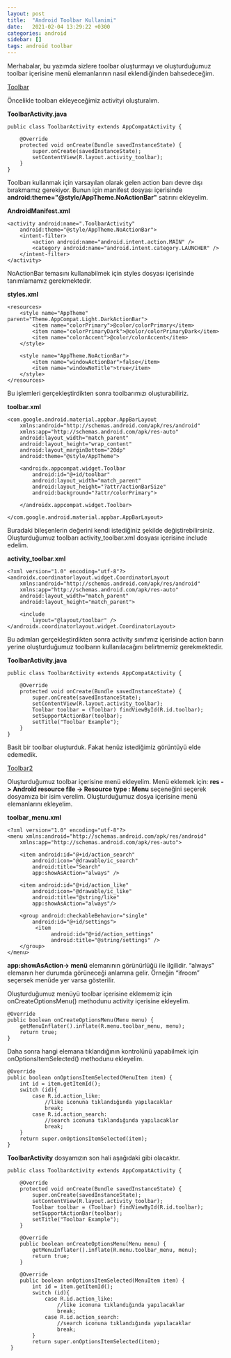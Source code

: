 ```yaml
---
layout: post
title:  "Android Toolbar Kullanimi"
date:   2021-02-04 13:29:22 +0300
categories: android 
sidebar: []
tags: android toolbar
---
```


Merhabalar, bu yazımda sizlere toolbar oluşturmayı ve oluşturduğumuz toolbar içerisine menü elemanlarının nasıl eklendiğinden bahsedeceğim.

[Toolbar]("https://i.ibb.co/2ybn8nS/toolbar1.png")

Öncelikle toolbarı ekleyeceğimiz activityi oluşturalım.

**ToolbarActivity.java**
```
public class ToolbarActivity extends AppCompatActivity {

    @Override
    protected void onCreate(Bundle savedInstanceState) {
        super.onCreate(savedInstanceState);
        setContentView(R.layout.activity_toolbar);
    }
}
```

Toolbarı kullanmak için varsayılan olarak gelen action barı devre dışı bırakmamız gerekiyor. Bunun için manifest dosyası içerisinde **android:theme="@style/AppTheme.NoActionBar"** satırını ekleyelim.

**AndroidManifest.xml**
```
<activity android:name=".ToolbarActivity"
    android:theme="@style/AppTheme.NoActionBar">
    <intent-filter>
        <action android:name="android.intent.action.MAIN" />
        <category android:name="android.intent.category.LAUNCHER" />
    </intent-filter>
</activity>
```

NoActionBar temasını kullanabilmek için styles dosyası içerisinde tanımlamamız gerekmektedir.

**styles.xml**
```
<resources>
    <style name="AppTheme" parent="Theme.AppCompat.Light.DarkActionBar">
        <item name="colorPrimary">@color/colorPrimary</item>
        <item name="colorPrimaryDark">@color/colorPrimaryDark</item>
        <item name="colorAccent">@color/colorAccent</item>
    </style>

    <style name="AppTheme.NoActionBar">
        <item name="windowActionBar">false</item>
        <item name="windowNoTitle">true</item>
    </style>
</resources>
```

Bu işlemleri gerçekleştirdikten sonra toolbarımızı oluşturabiliriz.

**toolbar.xml**

```
<com.google.android.material.appbar.AppBarLayout
    xmlns:android="http://schemas.android.com/apk/res/android"
    xmlns:app="http://schemas.android.com/apk/res-auto"
    android:layout_width="match_parent"
    android:layout_height="wrap_content"
    android:layout_marginBottom="20dp"
    android:theme="@style/AppTheme">

    <androidx.appcompat.widget.Toolbar
        android:id="@+id/toolbar"
        android:layout_width="match_parent"
        android:layout_height="?attr/actionBarSize"
        android:background="?attr/colorPrimary">

    </androidx.appcompat.widget.Toolbar>

</com.google.android.material.appbar.AppBarLayout>
```

Buradaki bileşenlerin değerini kendi istediğiniz şekilde değiştirebilirsiniz. Oluşturduğumuz toolbarı activity_toolbar.xml dosyası içerisine include edelim.

**activity_toolbar.xml**
```
<?xml version="1.0" encoding="utf-8"?>
<androidx.coordinatorlayout.widget.CoordinatorLayout
    xmlns:android="http://schemas.android.com/apk/res/android"
    xmlns:app="http://schemas.android.com/apk/res-auto"
    android:layout_width="match_parent"
    android:layout_height="match_parent">

    <include
        layout="@layout/toolbar" />
</androidx.coordinatorlayout.widget.CoordinatorLayout>
```

Bu adımları gerçekleştirdikten sonra activity sınıfımız içerisinde action barın yerine oluşturduğumuz toolbarın kullanılacağını belirtmemiz gerekmektedir.

**ToolbarActivity.java**
```
public class ToolbarActivity extends AppCompatActivity {

    @Override
    protected void onCreate(Bundle savedInstanceState) {
        super.onCreate(savedInstanceState);
        setContentView(R.layout.activity_toolbar);
        Toolbar toolbar = (Toolbar) findViewById(R.id.toolbar);
        setSupportActionBar(toolbar);
        setTitle("Toolbar Example");
    }
}
```

Basit bir toolbar oluşturduk. Fakat henüz istediğimiz görüntüyü elde edemedik.

[Toolbar2]("https://i.ibb.co/3Crzqzb/toolbar2.png")

Oluşturduğumuz toolbar içerisine menü ekleyelim. Menü eklemek için: **res -> Android resource file -> Resource type : Menu** seçeneğini seçerek dosyamıza bir isim verelim. Oluşturduğumuz dosya içerisine menü elemanlarını ekleyelim.

**toolbar_menu.xml**
```
<?xml version="1.0" encoding="utf-8"?>
<menu xmlns:android="http://schemas.android.com/apk/res/android"
    xmlns:app="http://schemas.android.com/apk/res-auto">

    <item android:id="@+id/action_search"
        android:icon="@drawable/ic_search"
        android:title="Search"
        app:showAsAction="always" />

    <item android:id="@+id/action_like"
        android:icon="@drawable/ic_like"
        android:title="@string/like"
        app:showAsAction="always"/>

    <group android:checkableBehavior="single"
        android:id="@+id/settings">
         <item
              android:id="@+id/action_settings"
              android:title="@string/settings" />
    </group>
</menu>
```

**app:showAsAction-> menü** elemanının görünürlüğü ile ilgilidir. “always” elemanın her durumda görüneceği anlamına gelir. Örneğin “ifroom” seçersek menüde yer varsa gösterilir.

Oluşturduğumuz menüyü toolbar içerisine eklememiz için onCreateOptionsMenu() methodunu activity içerisine ekleyelim.

```
@Override
public boolean onCreateOptionsMenu(Menu menu) {
    getMenuInflater().inflate(R.menu.toolbar_menu, menu);
    return true;
}
```

Daha sonra hangi elemana tıklandığının kontrolünü yapabilmek için onOptionsItemSelected() methodunu ekleyelim.

```
@Override
public boolean onOptionsItemSelected(MenuItem item) {
    int id = item.getItemId();
    switch (id){
        case R.id.action_like:
            //like iconuna tıklandığında yapılacaklar
            break;
        case R.id.action_search:
            //search iconuna tıklandığında yapılacaklar
            break;
    }
    return super.onOptionsItemSelected(item);
}
```

**ToolbarActivity** dosyamızın son hali aşağıdaki gibi olacaktır.

```
public class ToolbarActivity extends AppCompatActivity {

    @Override
    protected void onCreate(Bundle savedInstanceState) {
        super.onCreate(savedInstanceState);
        setContentView(R.layout.activity_toolbar);
        Toolbar toolbar = (Toolbar) findViewById(R.id.toolbar);
        setSupportActionBar(toolbar);
        setTitle("Toolbar Example");
    }

    @Override
    public boolean onCreateOptionsMenu(Menu menu) {
        getMenuInflater().inflate(R.menu.toolbar_menu, menu);
        return true;
    }

    @Override
    public boolean onOptionsItemSelected(MenuItem item) {
        int id = item.getItemId();
        switch (id){
            case R.id.action_like:
                //like iconuna tıklandığında yapılacaklar
                break;
            case R.id.action_search:
                //search iconuna tıklandığında yapılacaklar
                break;
        }
        return super.onOptionsItemSelected(item);
 }
 ```